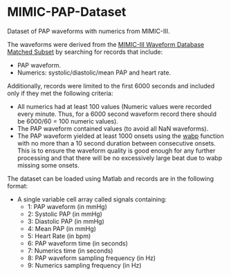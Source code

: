 # MIMIC-PAP-Dataset
Dataset of PAP waveforms with numerics from MIMIC-III.

The waveforms were derived from the [MIMIC-III Waveform Database Matched Subset](https://www.physionet.org/physiobank/database/mimic3wdb/matched/) by searching for records that include:

* PAP waveform.
* Numerics: systolic/diastolic/mean PAP and heart rate.

Additionally, records were limited to the first 6000 seconds and included only if they met the following criteria:

* All numerics had at least 100 values (Numeric values were recorded every minute. Thus, for a 6000 second waveform record there should be 6000/60 = 100 numeric values).
* The PAP waveform contained values (to avoid all NaN waveforms).
* The PAP waveform yielded at least 1000 onsets using the [wabp](https://www.physionet.org/physiotools/matlab/wfdb-app-matlab/html/wabp.html) function with no more than a 10 second duration between consecutive onsets. This is to ensure the waveform quality is good enough for any further processing and that there will be no excessively large beat due to wabp missing some onsets.

The dataset can be loaded using Matlab and records are in the following format:

* A single variable cell array called signals containing:
  * 1: PAP waveform (in mmHg)
  * 2: Systolic PAP (in mmHg)
  * 3: Diastolic PAP (in mmHg)
  * 4: Mean PAP (in mmHg)
  * 5: Heart Rate (in bpm)
  * 6: PAP waveform time (in seconds)
  * 7: Numerics time (in seconds)
  * 8: PAP waveform sampling frequency (in Hz)
  * 9: Numerics sampling frequency (in Hz)
